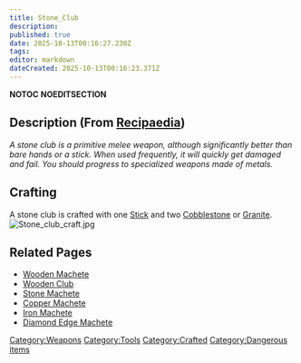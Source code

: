 ```yaml
---
title: Stone_Club
description: 
published: true
date: 2025-10-13T00:16:27.230Z
tags: 
editor: markdown
dateCreated: 2025-10-13T00:16:23.371Z
---
```


__NOTOC__ __NOEDITSECTION__

## Description (From [Recipaedia](Recipaedia "wikilink"))

*A stone club is a primitive melee weapon, although significantly better
than bare hands or a stick. When used frequently, it will quickly get
damaged and fail. You should progress to specialized weapons made of
metals.*

## Crafting

A stone club is crafted with one [Stick](Stick "wikilink") and two
[Cobblestone](Cobblestone "wikilink") or [Granite](Recipaedia/Terrain/Granite.md "wikilink").
![Stone_club_craft.jpg](Stone_club_craft.jpg "Stone_club_craft.jpg")

## Related Pages

  - [Wooden Machete](Wooden_Machete "wikilink")
  - [Wooden Club](Wooden_Club "wikilink")
  - [Stone Machete](Stone_Machete "wikilink")
  - [Copper Machete](Copper_Machete "wikilink")
  - [Iron Machete](Iron_Machete "wikilink")
  - [Diamond Edge Machete](Diamond_Edge_Machete "wikilink")

[Category:Weapons](Category:Weapons "wikilink")
[Category:Tools](Category:Tools "wikilink")
[Category:Crafted](Category:Crafted "wikilink") [Category:Dangerous
items](Category:Dangerous_items "wikilink")